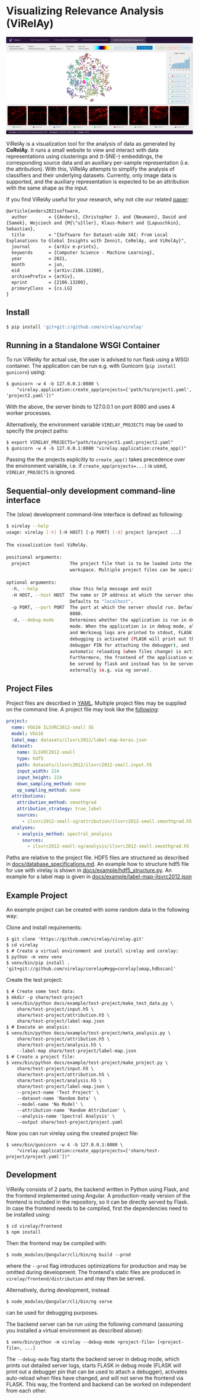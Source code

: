 # Visualizing Relevance Analysis (ViRelAy)
![ViRelAy Screenshot](docs/img/virelay-screenshot.png)

ViRelAy is a visualization tool for the analysis of data as generated by **CoRelAy**.
It runs a small website to view and interact with data representations using clusterings and
(t-SNE-) embeddings, the corresponding source data and an auxiliary per-sample representation (i.e. the attribution).
With this, ViRelAy attempts to simplify the analysis of classifiers and their underlying datasets.
Currently, only image data is supported, and the auxiliary representation is expected to be an attribution with the same shape as the input.

If you find ViRelAy useful for your research, why not cite our related [paper](https://arxiv.org/abs/2106.13200):
```
@article{anders2021software,
  author        = {{Anders}, Christopher J. and {Neumann}, David and {Samek}, Wojciech and {M{\"u}ller}, Klaus-Robert and {Lapuschkin}, Sebastian},
  title         = "{Software for Dataset-wide XAI: From Local Explanations to Global Insights with Zennit, CoRelAy, and ViRelAy}",
  journal       = {arXiv e-prints},
  keywords      = {Computer Science - Machine Learning},
  year          = 2021,
  month         = jun,
  eid           = {arXiv:2106.13200},
  archivePrefix = {arXiv},
  eprint        = {2106.13200},
  primaryClass  = {cs.LG}
}
```

## Install
```sh
$ pip install 'git+git://github.com/virelay/virelay'
```

## Running in a Standalone WSGI Container
To run ViRelAy for actual use, the user is advised to run flask using a WSGI container.
The application can be run e.g. with Gunicorn (`pip install gunicorn`) using:

```shell
$ gunicorn -w 4 -b 127.0.0.1:8080 \
    "virelay.application:create_app(projects=['path/to/project1.yaml', 'project2.yaml'])"
```
With the above, the server binds to 127.0.0.1 on port 8080 and uses 4 worker processes.

Alternatively, the environment variable `VIRELAY_PROJECTS` may be used to specify the project paths:
```shell
$ export VIRELAY_PROJECTS="path/to/project1.yaml:project2.yaml"
$ gunicorn -w 4 -b 127.0.0.1:8080 "virelay.application:create_app()"
```

Passing the the projects explicitly to `create_app()` takes precedence over the
environment variable, i.e. if `create_app(projects=...)` is used,
`VIRELAY_PROJECTS` is ignored.

## Sequential-only development command-line interface
The (slow) development command-line interface is defined as following:

```sh
$ virelay --help
usage: virelay [-h] [-H HOST] [-p PORT] [-d] project [project ...]

The visualization tool ViRelAy.

positional arguments:
  project               The project file that is to be loaded into the
                        workspace. Multiple project files can be specified.

optional arguments:
  -h, --help            show this help message and exit
  -H HOST, --host HOST  The name or IP address at which the server should run.
                        Defaults to "localhost".
  -p PORT, --port PORT  The port at which the server should run. Defaults to
                        8080.
  -d, --debug-mode      Determines whether the application is run in debug
                        mode. When the application is in debug mode, all FLASK
                        and Werkzeug logs are printed to stdout, FLASK
                        debugging is activated (FLASK will print out the
                        debugger PIN for attaching the debugger), and
                        automatic reloading (when files change) is activated.
                        Furthermore, the frontend of the application will not
                        be served by flask and instead has to be served
                        externally (e.g. via ng serve).
```


## Project Files
Project files are described in [YAML](https://yaml.org/).
Multiple project files may be supplied on the command line.
A project file may look like the [following](docs/example/ilsvrc2012/project-sg.yaml):

```yaml
project:
  name: VGG16 ILSVRC2012-small SG
  model: VGG16
  label_map: datasets/ilsvrc2012/label-map-keras.json
  dataset:
    name: ILSVRC2012-small
    type: hdf5
    path: datasets/ilsvrc2012/ilsvrc2012-small.input.h5
    input_width: 224
    input_height: 224
    down_sampling_method: none
    up_sampling_method: none
  attributions:
    attribution_method: smoothgrad
    attribution_strategy: true_label
    sources:
      - ilsvrc2012-small-sg/attribution/ilsvrc2012-small.smoothgrad.h5
  analyses:
    - analysis_method: spectral_analysis
      sources:
        - ilsvrc2012-small-sg/analysis/ilsvrc2012-small.smoothgrad.h5
```

Paths are relative to the project file. HDF5 files are structured as described in [docs/database_specifications.md](docs/database_specifications.md).
An example how to structure hdf5 file for use with virelay is shown in [docs/example/hdf5_structure.py](docs/example/hdf5_structure.py).
An example for a label map is given in [docs/example/label-map-ilsvrc2012.json](docs/example/ilsvrc2012/label-map.json)

## Example Project
An example project can be created with some random data in the following way:

Clone and install requirements:
```shell
$ git clone 'https://github.com/virelay/virelay.git'
$ cd virelay
$ # Create a virtual environment and install virelay and corelay:
$ python -m venv venv
$ venv/bin/pip install . 'git+git://github.com/virelay/corelay#egg=corelay[umap,hdbscan]'
```

Create the test project:
```shell
$ # Create some test data:
$ mkdir -p share/test-project
$ venv/bin/python docs/example/test-project/make_test_data.py \
    share/test-project/input.h5 \
    share/test-project/attribution.h5 \
    share/test-project/label-map.json
$ # Execute an analysis:
$ venv/bin/python docs/example/test-project/meta_analysis.py \
    share/test-project/attribution.h5 \
    share/test-project/analysis.h5 \
    --label-map share/test-project/label-map.json
$ # Create a project file:
$ venv/bin/python docs/example/test-project/make_project.py \
    share/test-project/input.h5 \
    share/test-project/attribution.h5 \
    share/test-project/analysis.h5 \
    share/test-project/label-map.json \
    --project-name 'Test Project' \
    --dataset-name 'Random Data' \
    --model-name 'No Model' \
    --attribution-name 'Random Attribution' \
    --analysis-name 'Spectral Analysis' \
    --output share/test-project/project.yaml
```

Now you can run virelay using the created project file:
```shell
$ venv/bin/gunicorn -w 4 -b 127.0.0.1:8080 \
    "virelay.application:create_app(projects=['share/test-project/project.yaml'])"
```

## Development
ViRelAy consists of 2 parts, the backend written in Python using Flask, and the frontend implemented using Angular.
A production-ready version of the frontend is included in the repository, so it can be directly served by Flask.
In case the frontend needs to be compiled, first the dependencies need to be installed using:
```shell
$ cd virelay/frontend
$ npm install
```

Then the frontend may be compiled with:
```shell
$ node_modules/@angular/cli/bin/ng build --prod
```
where the `--prod` flag introduces optimizations for production and may be omitted during development.
The frontend's static files are produced in `virelay/frontend/distribution` and may then be served.

Alternatively, during development, instead
```shell
$ node_modules/@angular/cli/bin/ng serve
```
can be used for debugging purposes.

The backend server can be run using the following command (assuming you installed a virtual environment as described above):

```shell
$ venv/bin/python -m virelay --debug-mode <project-file> [<project-file>, ...]
```

The `--debug-mode` flag starts the backend server in debug mode, which prints out detailed server logs, starts FLASK in debug mode (FLASK will print out a debugger pin that can be used to attach a debugger), activates auto-reload when files have changed, and will not serve the frontend via FLASK. This way, the frontend and backend can be worked on independent from each other.
